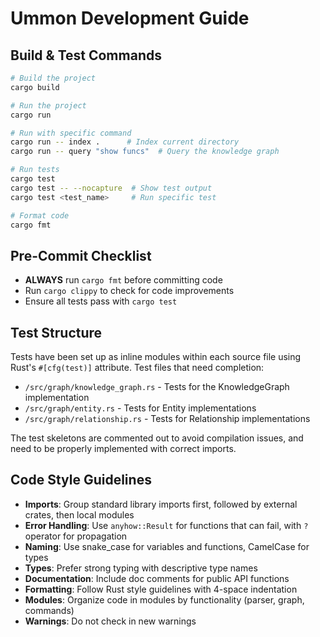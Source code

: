 # Ummon Development Guide

## Build & Test Commands
```bash
# Build the project
cargo build

# Run the project
cargo run

# Run with specific command
cargo run -- index .      # Index current directory
cargo run -- query "show funcs"  # Query the knowledge graph

# Run tests
cargo test
cargo test -- --nocapture  # Show test output
cargo test <test_name>     # Run specific test

# Format code
cargo fmt
```

## Pre-Commit Checklist
- **ALWAYS** run `cargo fmt` before committing code
- Run `cargo clippy` to check for code improvements
- Ensure all tests pass with `cargo test`

## Test Structure
Tests have been set up as inline modules within each source file using Rust's `#[cfg(test)]` attribute. Test files that need completion:

- `/src/graph/knowledge_graph.rs` - Tests for the KnowledgeGraph implementation
- `/src/graph/entity.rs` - Tests for Entity implementations
- `/src/graph/relationship.rs` - Tests for Relationship implementations

The test skeletons are commented out to avoid compilation issues, and need to be properly implemented with correct imports.

## Code Style Guidelines
- **Imports**: Group standard library imports first, followed by external crates, then local modules
- **Error Handling**: Use `anyhow::Result` for functions that can fail, with `?` operator for propagation
- **Naming**: Use snake_case for variables and functions, CamelCase for types
- **Types**: Prefer strong typing with descriptive type names
- **Documentation**: Include doc comments for public API functions
- **Formatting**: Follow Rust style guidelines with 4-space indentation
- **Modules**: Organize code in modules by functionality (parser, graph, commands)
- **Warnings**: Do not check in new warnings
